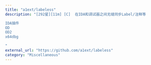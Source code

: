 ```yaml
---
title: "a1ext/labeless"
description: "[292星][11m] [C]  在IDA和调试器之间无缝同步Label/注释等

IDA插件
OD
OD2
x64dbg

"
external_url: "https://github.com/a1ext/labeless"
category: "Miscellaneous"
---
```

